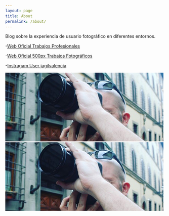```yaml
---
layout: page
title: About
permalink: /about/
---
```


Blog sobre la experiencia de usuario fotográfico en diferentes entornos.

-[Web Oficial Trabajos Profesionales](https://www.gilvalencia.net)

-[Web Oficial 500px Trabajos Fotográficos](https://500px.com/p/gilvalencia?view=photos)

-[Instragam User jagilvalencia](https://www.instagram.com/jagilvalencia)

![](/src/self_01.jpg)![](/src/self_01.jpg)

